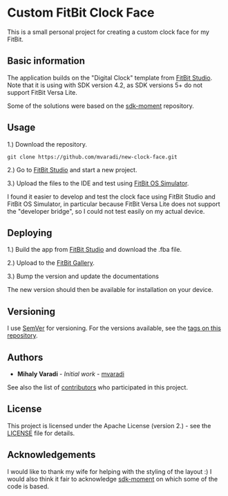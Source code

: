 # Custom FitBit Clock Face

This is a small personal project for creating a custom clock face for my FitBit. 

## Basic information

The application builds on the "Digital Clock" template from [FitBit Studio](https://studio.fitbit.com). Note that it is using with SDK version 4.2, as SDK versions 5+ do not support FitBit Versa Lite.

Some of the solutions were based on the [sdk-moment](https://github.com/Fitbit/sdk-moment) repository.

## Usage

1.) Download the repository.
```angular2html
git clone https://github.com/mvaradi/new-clock-face.git
```

2.) Go to [FitBit Studio](https://studio.fitbit.com) and start a new project.

3.) Upload the files to the IDE and test using [FitBit OS Simulator](https://dev.fitbit.com/release-notes/fitbit-os-simulator/).

I found it easier to develop and test the clock face using FitBit Studio and FitBit OS Simulator, in particular because FitBit Versa Lite does not support the "developer bridge", so I could not test easily on my actual device.

## Deploying

1.) Build the app from [FitBit Studio](https://studio.fitbit.com) and download the .fba file.

2.) Upload to the [FitBit Gallery](https://gam.fitbit.com/apps).

3.) Bump the version and update the documentations

The new version should then be available for installation on your device.

## Versioning
I use [SemVer](http://semver.org/) for versioning. For the versions available, see the [tags on this repository](https://github.com/mvaradi/new-clock-face/tags).

## Authors
* **Mihaly Varadi** - *Initial work* - [mvaradi](https://github.com/mvaradi)

See also the list of [contributors](https://github.com/mvaradi/new-clock-facegraphs/contributors) who participated in this project.

## License
This project is licensed under the Apache License (version 2.) - see the [LICENSE](LICENSE) file for details.

## Acknowledgements
I would like to thank my wife for helping with the styling of the layout :) I would also think it fair to acknowledge [sdk-moment](https://github.com/Fitbit/sdk-moment) on which some of the code is based.